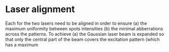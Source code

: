 # Laser alignment

Each for the two lasers need to be aligned in order to ensure (a) the maximum uniformity between spots intensities (b) the minimal abberrations across the patterns. To achieve (a) the Gaussian laser beam is expanded so that only the central part of the beam covers the excitation pattern (which has a maximum
